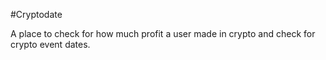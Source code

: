 #Cryptodate

A place to check for how much profit a user made in crypto and check for crypto event dates.
